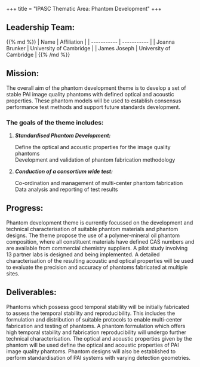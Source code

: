 +++
title = "IPASC Thematic Area: Phantom Development"
+++

## Leadership Team:

<div class="consortium-table">
{{% md %}}
| Name 						| Affiliation 							|
| ----------- 				| ----------- 							|
| Joanna Brunker			| University of Cambridge 				|
| James Joseph				| University of Cambridge			 	|
{{% /md %}}
</div>

## Mission:
The overall aim of the phantom development theme is to develop a set of stable PAI image quality phantoms with defined optical and acoustic properties. These phantom models will be used to establish consensus performance test methods and support future standards development.

<div class="listing">
<h3>The goals of the theme includes:</h3>
<ol>
	<li><p><em><b>Standardised Phantom Development:</b></em> </p></li>
	<p class="sublisting">
		Define the optical and acoustic properties for the image quality phantoms <br />
		Development and validation of phantom fabrication methodology
	</p>
	<li><p><em><b>Conduction of a consortium wide test:</b></em> </p></li>
	<p class="sublisting">
		Co-ordination and management of multi-center phantom fabrication <br />
		Data analysis and reporting of test results
	</p>
	
</ol>
</div>

## Progress:
Phantom development theme is currently focussed on the development and technical characterisation of suitable phantom materials and phantom designs. The theme propose the use of a polymer-mineral oil phantom composition, where all constituent materials have defined CAS numbers and are available from commercial chemistry suppliers. A pilot study involving 13 partner labs is designed and being implemented. A detailed characterisation of the resulting acoustic and optical properties will be used to evaluate the precision and accuracy of phantoms fabricated at multiple sites.

## Deliverables:
Phantoms which possess good temporal stability will be initially fabricated to assess the temporal stability and reproducibility. This includes the formulation and distribution of suitable protocols to enable multi-center fabrication and testing of phantoms. A phantom formulation which offers high temporal stability and fabrication reproducibility will undergo further technical characterisation. The optical and acoustic properties given by the phantom will be used define the optical and acoustic properties of PAI image quality phantoms. Phantom designs will also be established to perform standardisation of PAI systems with varying detection geometries.


